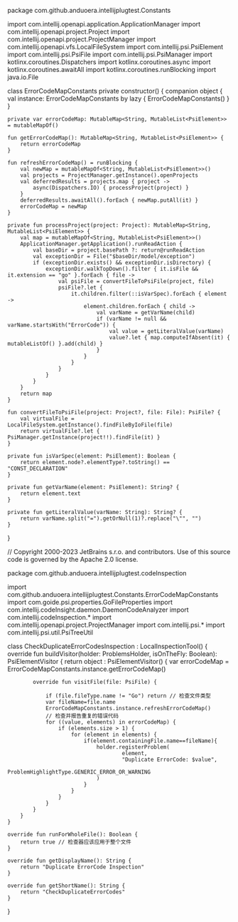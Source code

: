 package com.github.anduoera.intellijplugtest.Constants

import com.intellij.openapi.application.ApplicationManager
import com.intellij.openapi.project.Project
import com.intellij.openapi.project.ProjectManager
import com.intellij.openapi.vfs.LocalFileSystem
import com.intellij.psi.PsiElement
import com.intellij.psi.PsiFile
import com.intellij.psi.PsiManager
import kotlinx.coroutines.Dispatchers
import kotlinx.coroutines.async
import kotlinx.coroutines.awaitAll
import kotlinx.coroutines.runBlocking
import java.io.File

class ErrorCodeMapConstants private constructor() {
companion object {
val instance: ErrorCodeMapConstants by lazy { ErrorCodeMapConstants() }
}

    private var errorCodeMap: MutableMap<String, MutableList<PsiElement>> = mutableMapOf()

    fun getErrorCodeMap(): MutableMap<String, MutableList<PsiElement>> {
        return errorCodeMap
    }

    fun refreshErrorCodeMap() = runBlocking {
        val newMap = mutableMapOf<String, MutableList<PsiElement>>()
        val projects = ProjectManager.getInstance().openProjects
        val deferredResults = projects.map { project ->
            async(Dispatchers.IO) { processProject(project) }
        }
        deferredResults.awaitAll().forEach { newMap.putAll(it) }
        errorCodeMap = newMap
    }

    private fun processProject(project: Project): MutableMap<String, MutableList<PsiElement>> {
        val map = mutableMapOf<String, MutableList<PsiElement>>()
        ApplicationManager.getApplication().runReadAction {
            val baseDir = project.basePath ?: return@runReadAction
            val exceptionDir = File("$baseDir/model/exception")
            if (exceptionDir.exists() && exceptionDir.isDirectory) {
                exceptionDir.walkTopDown().filter { it.isFile && it.extension == "go" }.forEach { file ->
                    val psiFile = convertFileToPsiFile(project, file)
                    psiFile?.let {
                        it.children.filter(::isVarSpec).forEach { element ->
                            element.children.forEach { child ->
                                val varName = getVarName(child)
                                if (varName != null && varName.startsWith("ErrorCode")) {
                                    val value = getLiteralValue(varName)
                                    value?.let { map.computeIfAbsent(it) { mutableListOf() }.add(child) }
                                }
                            }
                        }
                    }
                }
            }
        }
        return map
    }

    fun convertFileToPsiFile(project: Project?, file: File): PsiFile? {
        val virtualFile = LocalFileSystem.getInstance().findFileByIoFile(file)
        return virtualFile?.let { PsiManager.getInstance(project!!).findFile(it) }
    }

    private fun isVarSpec(element: PsiElement): Boolean {
        return element.node?.elementType?.toString() == "CONST_DECLARATION"
    }

    private fun getVarName(element: PsiElement): String? {
        return element.text
    }

    private fun getLiteralValue(varName: String): String? {
        return varName.split("=").getOrNull(1)?.replace("\"", "")
    }
}











// Copyright 2000-2023 JetBrains s.r.o. and contributors. Use of this source code is governed by the Apache 2.0 license.

package com.github.anduoera.intellijplugtest.codeInspection


import com.github.anduoera.intellijplugtest.Constants.ErrorCodeMapConstants
import com.goide.psi.properties.GoFileProperties
import com.intellij.codeInsight.daemon.DaemonCodeAnalyzer
import com.intellij.codeInspection.*
import com.intellij.openapi.project.ProjectManager
import com.intellij.psi.*
import com.intellij.psi.util.PsiTreeUtil

class CheckDuplicateErrorCodesInspection : LocalInspectionTool() {
override fun buildVisitor(holder: ProblemsHolder, isOnTheFly: Boolean): PsiElementVisitor {
return object : PsiElementVisitor() {
var errorCodeMap = ErrorCodeMapConstants.instance.getErrorCodeMap()

            override fun visitFile(file: PsiFile) {

                if (file.fileType.name != "Go") return // 检查文件类型
                var fileName=file.name
                ErrorCodeMapConstants.instance.refreshErrorCodeMap()
                // 检查并报告重复的错误代码
                for ((value, elements) in errorCodeMap) {
                    if (elements.size > 1) {
                        for (element in elements) {
                            if(element.containingFile.name==fileName){
                                holder.registerProblem(
                                        element,
                                        "Duplicate ErrorCode: $value",
                                        ProblemHighlightType.GENERIC_ERROR_OR_WARNING
                                )
                            }
                        }
                    }
                }
            }
        }
    }

    override fun runForWholeFile(): Boolean {
        return true // 检查器应该应用于整个文件
    }

    override fun getDisplayName(): String {
        return "Duplicate ErrorCode Inspection"
    }

    override fun getShortName(): String {
        return "CheckDuplicateErrorCodes"
    }
}
